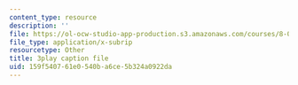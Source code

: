 ```yaml
---
content_type: resource
description: ''
file: https://ol-ocw-studio-app-production.s3.amazonaws.com/courses/8-04-quantum-physics-i-spring-2013/159f540761e0540ba6ce5b324a0922da_Ei8CFin00PY.vtt
file_type: application/x-subrip
resourcetype: Other
title: 3play caption file
uid: 159f5407-61e0-540b-a6ce-5b324a0922da
---
```

